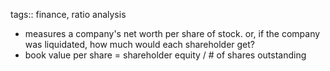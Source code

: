 tags:: finance, ratio analysis

- measures a company's net worth per share of stock. or, if the company was liquidated, how much would each shareholder get?
- book value per share = shareholder equity / # of shares outstanding